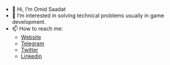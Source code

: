 - 👋 Hi, I’m Omid Saadat
- 👀 I’m interested in solving technical problems usually in game development.
- 📫 How to reach me: 
  - [Website](http://omid-saadat.com/)
  - [Telegram](https://t.me/Omid3098)
  - [Twitter](https://twitter.com/omid3098)
  - [Linkedin](https://www.linkedin.com/in/omidsaadat/)

<!---
omid3098/omid3098 is a ✨ special ✨ repository because its `README.md` (this file) appears on your GitHub profile.
You can click the Preview link to take a look at your changes.
--->
